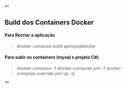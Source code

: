 **

## Build dos Containers Docker

#### Para Recriar a aplicação

> docker-compose build apimysqldocker

#### Para subir os containers (mysql e projeto C#)

> docker-compose -f docker-compose.yml -f docker-compose.override.yml up -d

**
